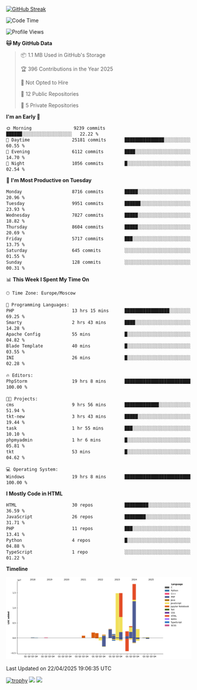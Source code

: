 [![GitHub Streak](https://github-readme-streak-stats.herokuapp.com/?user=yogik10)](https://git.io/streak-stats)
<!--START_SECTION:waka-->
![Code Time](http://img.shields.io/badge/Code%20Time-1%2C281%20hrs%2032%20mins-blue)

![Profile Views](http://img.shields.io/badge/Profile%20Views-0-blue)

**🐱 My GitHub Data** 

> 📦 1.1 MB Used in GitHub's Storage 
 > 
> 🏆 396 Contributions in the Year 2025
 > 
> 🚫 Not Opted to Hire
 > 
> 📜 12 Public Repositories 
 > 
> 🔑 5 Private Repositories 
 > 
**I'm an Early 🐤** 

```text
🌞 Morning                9239 commits        ██████░░░░░░░░░░░░░░░░░░░   22.22 % 
🌆 Daytime                25181 commits       ███████████████░░░░░░░░░░   60.55 % 
🌃 Evening                6112 commits        ████░░░░░░░░░░░░░░░░░░░░░   14.70 % 
🌙 Night                  1056 commits        █░░░░░░░░░░░░░░░░░░░░░░░░   02.54 % 
```
📅 **I'm Most Productive on Tuesday** 

```text
Monday                   8716 commits        █████░░░░░░░░░░░░░░░░░░░░   20.96 % 
Tuesday                  9951 commits        ██████░░░░░░░░░░░░░░░░░░░   23.93 % 
Wednesday                7827 commits        █████░░░░░░░░░░░░░░░░░░░░   18.82 % 
Thursday                 8604 commits        █████░░░░░░░░░░░░░░░░░░░░   20.69 % 
Friday                   5717 commits        ███░░░░░░░░░░░░░░░░░░░░░░   13.75 % 
Saturday                 645 commits         ░░░░░░░░░░░░░░░░░░░░░░░░░   01.55 % 
Sunday                   128 commits         ░░░░░░░░░░░░░░░░░░░░░░░░░   00.31 % 
```


📊 **This Week I Spent My Time On** 

```text
🕑︎ Time Zone: Europe/Moscow

💬 Programming Languages: 
PHP                      13 hrs 15 mins      █████████████████░░░░░░░░   69.25 % 
Smarty                   2 hrs 43 mins       ████░░░░░░░░░░░░░░░░░░░░░   14.28 % 
Apache Config            55 mins             █░░░░░░░░░░░░░░░░░░░░░░░░   04.82 % 
Blade Template           40 mins             █░░░░░░░░░░░░░░░░░░░░░░░░   03.55 % 
INI                      26 mins             █░░░░░░░░░░░░░░░░░░░░░░░░   02.28 % 

🔥 Editors: 
PhpStorm                 19 hrs 8 mins       █████████████████████████   100.00 % 

🐱‍💻 Projects: 
cms                      9 hrs 56 mins       █████████████░░░░░░░░░░░░   51.94 % 
tkt-new                  3 hrs 43 mins       █████░░░░░░░░░░░░░░░░░░░░   19.44 % 
task                     1 hr 55 mins        ███░░░░░░░░░░░░░░░░░░░░░░   10.10 % 
phpmyadmin               1 hr 6 mins         █░░░░░░░░░░░░░░░░░░░░░░░░   05.81 % 
tkt                      53 mins             █░░░░░░░░░░░░░░░░░░░░░░░░   04.62 % 

💻 Operating System: 
Windows                  19 hrs 8 mins       █████████████████████████   100.00 % 
```

**I Mostly Code in HTML** 

```text
HTML                     30 repos            █████████░░░░░░░░░░░░░░░░   36.59 % 
JavaScript               26 repos            ████████░░░░░░░░░░░░░░░░░   31.71 % 
PHP                      11 repos            ███░░░░░░░░░░░░░░░░░░░░░░   13.41 % 
Python                   4 repos             █░░░░░░░░░░░░░░░░░░░░░░░░   04.88 % 
TypeScript               1 repo              ░░░░░░░░░░░░░░░░░░░░░░░░░   01.22 % 
```



**Timeline**

![Lines of Code chart](https://raw.githubusercontent.com/Yogik10/Yogik10/main/assets/bar_graph.png)


 Last Updated on 22/04/2025 19:06:35 UTC
<!--END_SECTION:waka-->
[![trophy](https://github-profile-trophy.vercel.app/?username=yogik10)](https://github.com/ryo-ma/github-profile-trophy)
![](https://github-profile-summary-cards.vercel.app/api/cards/profile-details?username=yogik10&theme=solarized_dark)
![](https://github-profile-summary-cards.vercel.app/api/cards/most-commit-language?username=yogik10&theme=solarized_dark)


